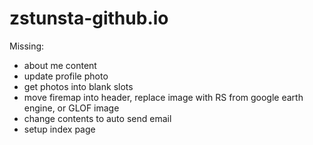 # zstunsta-github.io
Missing:
 - about me content
 - update profile photo
 - get photos into blank slots
 - move firemap into header, replace image with RS from google earth engine, or GLOF image
 - change contents to auto send email
 - setup index page
